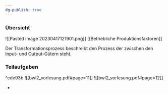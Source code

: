 ```yaml
---
dg-publish: true
---
```

### Übersicht

![[Pasted image 20230417121901.png]]
[[Betriebliche Produktionsfaktoren]]

Der Transformationsprozess beschreibt den Prozess der zwischen den Input- und Output-Gütern steht.

### Teilaufgaben

^cde93b
![[bwl2_vorlesung.pdf#page=11]]
![[bwl2_vorlesung.pdf#page=12]]

- 